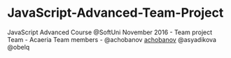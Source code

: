 # JavaScript-Advanced-Team-Project
JavaScript Advanced Course @SoftUni November 2016 - Team project
Team - Acaeria
Team members -  @achobanov <a href="https://github.com/asyadikova">achobanov</a>
                @asyadikova
                @obelq
